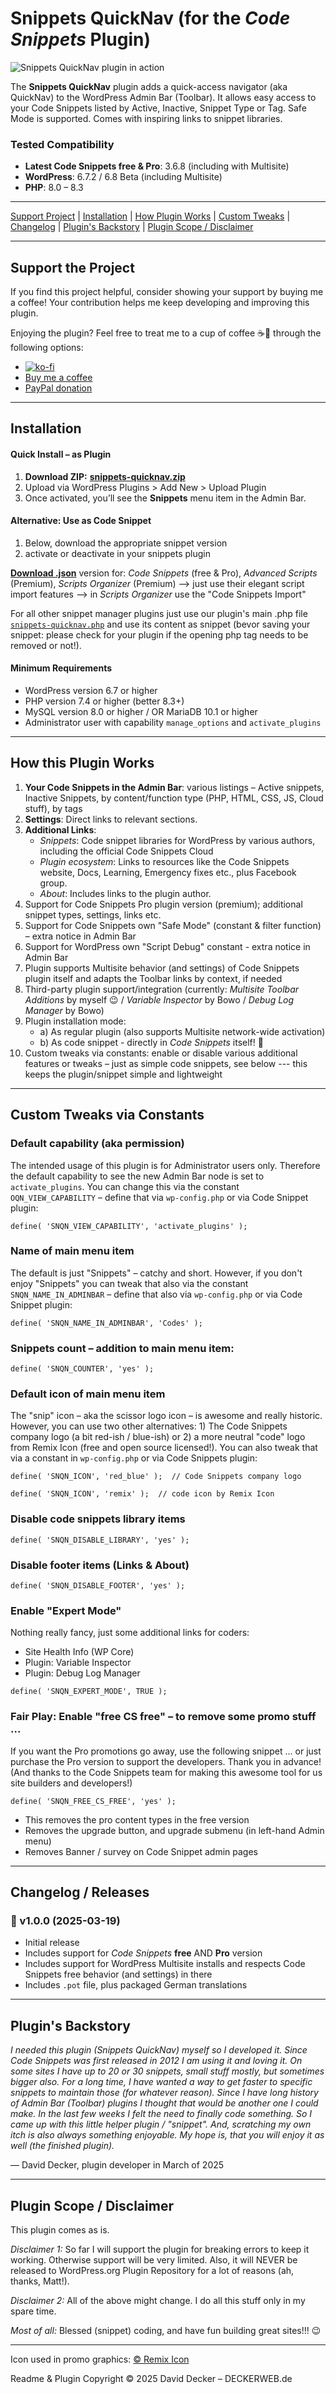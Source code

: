 # Snippets QuickNav (for the _Code Snippets_ Plugin)

![Snippets QuickNav plugin in action](https://raw.githubusercontent.com/deckerweb/snippets-quicknav/master/assets-github/snippets-quicknav-screenshot.png)

The **Snippets QuickNav** plugin adds a quick-access navigator (aka QuickNav) to the WordPress Admin Bar (Toolbar). It allows easy access to your Code Snippets listed by Active, Inactive, Snippet Type or Tag. Safe Mode is supported. Comes with inspiring links to snippet libraries.

### Tested Compatibility
- **Latest Code Snippets free & Pro**: 3.6.8 (including with Multisite)
- **WordPress**: 6.7.2 / 6.8 Beta (including Multisite)
- **PHP**: 8.0 – 8.3

---

[Support Project](#support-the-project) | [Installation](#installation) | [How Plugin Works](#how-this-plugin-works) | [Custom Tweaks](#custom-tweaks) | [Changelog](#changelog--releases) | [Plugin's Backstory](#plugins-backstory) | [Plugin Scope / Disclaimer](#plugin-scope--disclaimer)

---

## Support the Project

If you find this project helpful, consider showing your support by buying me a coffee! Your contribution helps me keep developing and improving this plugin.

Enjoying the plugin? Feel free to treat me to a cup of coffee ☕🙂 through the following options:

- [![ko-fi](https://ko-fi.com/img/githubbutton_sm.svg)](https://ko-fi.com/W7W81BNTZE)
- [Buy me a coffee](https://buymeacoffee.com/daveshine)
- [PayPal donation](https://paypal.me/deckerweb)

---

## Installation

#### **Quick Install – as Plugin**
1. **Download ZIP:** [**snippets-quicknav.zip**](https://github.com/deckerweb/snippets-quicknav/releases/latest/download/snippets-quicknav.zip)
2. Upload via WordPress Plugins > Add New > Upload Plugin
3. Once activated, you’ll see the **Snippets** menu item in the Admin Bar.

#### **Alternative: Use as Code Snippet**
1. Below, download the appropriate snippet version
2. activate or deactivate in your snippets plugin

[**Download .json**](https://github.com/deckerweb/snippets-quicknav/releases/latest/download/ddw-snippets-quicknav.code-snippets.json) version for: _Code Snippets_ (free & Pro), _Advanced Scripts_ (Premium), _Scripts Organizer_ (Premium)
--> just use their elegant script import features
--> in _Scripts Organizer_ use the "Code Snippets Import"

For all other snippet manager plugins just use our plugin's main .php file [`snippets-quicknav.php`](https://github.com/deckerweb/snippets-quicknav/blob/master/snippets-quicknav.php) and use its content as snippet (bevor saving your snippet: please check for your plugin if the opening php tag needs to be removed or not!).

#### Minimum Requirements 

* WordPress version 6.7 or higher
* PHP version 7.4 or higher (better 8.3+)
* MySQL version 8.0 or higher / OR MariaDB 10.1 or higher
* Administrator user with capability `manage_options` and `activate_plugins`

---

## How this Plugin Works

1. **Your Code Snippets in the Admin Bar**: various listings – Active snippets, Inactive Snippets, by content/function type (PHP, HTML, CSS, JS, Cloud stuff), by tags
2. **Settings**: Direct links to relevant sections.
3. **Additional Links**:
	- _Snippets_: Code snippet libraries for WordPress by various authors, including the official Code Snippets Cloud
	- _Plugin ecosystem_: Links to resources like the Code Snippets website, Docs, Learning, Emergency fixes etc., plus Facebook group.
	- _About_: Includes links to the plugin author.
4. Support for Code Snippets Pro plugin version (premium); additional snippet types, settings, links etc.
5. Support for Code Snippets own "Safe Mode" (constant & filter function) – extra notice in Admin Bar
6. Support for WordPress own "Script Debug" constant - extra notice in Admin Bar
7. Plugin supports Multisite behavior (and settings) of Code Snippets plugin itself and adapts the Toolbar links by context, if needed
8. Third-party plugin support/integration (currently: _Multisite Toolbar Additions_ by myself 😉 / _Variable Inspector_ by Bowo / _Debug Log Manager_ by Bowo)
9. Plugin installation mode:
	- a) As regular plugin (also supports Multisite network-wide activation)
	- b) As code snippet - directly in _Code Snippets_ itself! 👏
10. Custom tweaks via constants: enable or disable various additional features or tweaks – just as simple code snippets, see below --- this keeps the plugin/snippet simple and lightweight

---

## Custom Tweaks via Constants

### Default capability (aka permission)
The intended usage of this plugin is for Administrator users only. Therefore the default capability to see the new Admin Bar node is set to `activate_plugins`. You can change this via the constant `OQN_VIEW_CAPABILITY` – define that via `wp-config.php` or via Code Snippet plugin:
```
define( 'SNQN_VIEW_CAPABILITY', 'activate_plugins' );
```

### Name of main menu item
The default is just "Snippets" – catchy and short. However, if you don't enjoy "Snippets" you can tweak that also via the constant `SNQN_NAME_IN_ADMINBAR` – define that also via `wp-config.php` or via Code Snippet plugin:
```
define( 'SNQN_NAME_IN_ADMINBAR', 'Codes' );
```

### Snippets count – addition to main menu item:
```
define( 'SNQN_COUNTER', 'yes' );
```

### Default icon of main menu item 
The "snip" icon – aka the scissor logo icon – is awesome and really historic. However, you can use two other alternatives: 1) The Code Snippets company logo (a bit red-ish / blue-ish) or 2) a more neutral "code" logo from Remix Icon (free and open source licensed!). You can also tweak that via a constant in `wp-config.php` or via Code Snippets plugin:
```
define( 'SNQN_ICON', 'red_blue' );  // Code Snippets company logo
```
```
define( 'SNQN_ICON', 'remix' );  // code icon by Remix Icon
```

### Disable code snippets library items
```
define( 'SNQN_DISABLE_LIBRARY', 'yes' );
```

### Disable footer items (Links & About)
```
define( 'SNQN_DISABLE_FOOTER', 'yes' );
```

### **Enable** "Expert Mode"
Nothing really fancy, just some additional links for coders:
- Site Health Info (WP Core)
- Plugin: Variable Inspector
- Plugin: Debug Log Manager
```
define( 'SNQN_EXPERT_MODE', TRUE );
```

### **Fair Play:** Enable "free CS free" – to remove some promo stuff ...
If you want the Pro promotions go away, use the following snippet ... or just purchase the Pro version to support the developers. Thank you in advance! (And thanks to the Code Snippets team for making this awesome tool for us site builders and developers!)
```
define( 'SNQN_FREE_CS_FREE', 'yes' );
```
- This removes the pro content types in the free version
- Removes the upgrade button, and upgrade submenu (in left-hand Admin menu)
- Removes Banner / survey on Code Snippet admin pages

---

## Changelog / Releases

### 🎉 v1.0.0 (2025-03-19)
* Initial release
* Includes support for _Code Snippets_ **free** AND **Pro** version
* Includes support for WordPress Multisite installs and respects Code Snippets free behavior (and settings) in there
* Includes `.pot` file, plus packaged German translations

---

## Plugin's Backstory

_I needed this plugin (Snippets QuickNav) myself so I developed it. Since Code Snippets was first released in 2012 I am using it and loving it. On some sites I have up to 20 or 30 snippets, small stuff mostly, but sometimes bigger also. For a long time, I have wanted a way to get faster to specific snippets to maintain those (for whatever reason). Since I have long history of Admin Bar (Toolbar) plugins I thought that would be another one I could make. In the last few weeks I felt the need to finally code something. So I came up with this little helper plugin / "snippet". And, scratching my own itch is also always something enjoyable. My hope is, that you will enjoy it as well (the finished plugin)._

–– David Decker, plugin developer in March of 2025

---

## Plugin Scope / Disclaimer

This plugin comes as is.

_Disclaimer 1:_ So far I will support the plugin for breaking errors to keep it working. Otherwise support will be very limited. Also, it will NEVER be released to WordPress.org Plugin Repository for a lot of reasons (ah, thanks, Matt!).

_Disclaimer 2:_ All of the above might change. I do all this stuff only in my spare time.

_Most of all:_ Blessed (snippet) coding, and have fun building great sites!!! 😉

---

Icon used in promo graphics: [© Remix Icon](https://remixicon.com/)

Readme & Plugin Copyright © 2025 David Decker – DECKERWEB.de